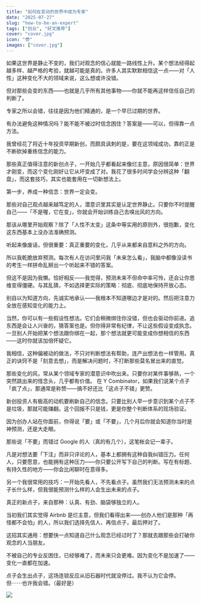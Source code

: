 ```yaml
---
title: "如何在变动的世界中成为专家"
date: "2025-07-27"
slug: "how-to-be-an-expert"
tags: ["创业", "好文推荐"]
cover: "cover.jpg"
icon: "😎"
images: ["cover.jpg"]
---
```

如果这世界是静止不变的，我们对观念的信心就能一路线性上升。某个想法经得起越多样、越严格的考验，就越可能是真的。许多人其实默默相信这一点——对「人性」这种变化不大的领域来说，这么想或许没错。



但对那些会变的东西——也就是几乎所有其他事物——你就不能再这样信任自己的判断了。



专家之所以会错，往往是因为他们精通的，是一个早已过期的世界。



有办法避免这种情况吗？能不能不被过时信念困住？答案是——可以，但得靠一点方法。



我曾经花了将近十年投资早期新创，而颇具讽刺的是，要在这领域成功，靠的正是不断砍掉重练信念的能力。



那些真正值得注意的新创点子，一开始几乎都看起来像烂主意，原因很简单：世界才刚变，而这个变化刚好让它从坏变成了对。我花了很多时间学会分辨这种「翻盘」，而这套技巧，其实也能套用在一切新想法上。



第一步，养成一种信念：世界一定会变。



那些对自己观点越来越笃定的人，潜意识里其实是认定世界静止。只要你不时提醒自己——「不是喔，它在变」，你就会开始训练自己去嗅出风的方向。



那该从哪里开始观察？除了「人性不太变」这条中等实用的原则外，很抱歉，变化这东西基本上没办法准确预测。



听起来像废话，但很重要：真正重要的变化，几乎从来都来自意料之外的方向。



所以我乾脆放弃预测。每次有人在访问里问我「未来怎么看」，我脑中都像没读书的考生一样拼命乱掰出一个听起来不错的答案。



但这不是因为我懒。恰好相反——我觉得，预测未来不但命中率可怜，还会让你思维变得僵硬。与其乱猜，不如选择更实际的策略：彻底、彻底地保持开放心态。



别自以为知道方向，先诚实地承认——我根本不知道哪边才是对的。然后把注意力全放在感知变化的能力上。



当然，你可以有一些假设性想法。它们会稍微绑住你没错，但也会驱动你前进。追东西是会让人兴奋的，猜答案也是。但你得非常有纪律，不让这些假设变成执念。
一旦别人开始把某个想法跟你绑在一起，那个想法就更可能变成你想相信的东西——这时你就该加倍怀疑它。



我相信，这种偏被动的做法，不只对判断想法有帮助，连产出想法也一样管用。真正的诀窍不是「刻意去想」，而是解决问题时，不打断那些莫名冒出来的直觉。



那些变化的风，常从某个领域专家的潜意识中吹出来。只要你对某件事够熟，一个突然跳出来的怪念头，几乎都有价值。
在 Y Combinator，如果我们说某个点子「疯了点」，那通常是称赞——搞不好还比「这点子不错」更赞。



新创投资人有极高的动机要刷新自己的信念。只要比别人早一步意识到某个点子不是垃圾，那就可能赚翻。这个回报不只是钱，更是你整个判断体系的现场验证。



因为创办人站在你面前，你得说「要」或「不要」，几个月后你就会知道你当时是神预测，还是大走眼。



那些说「不要」而错过 Google 的人（真的有几个），这笔帐会记一辈子。



凡是对想法要「下注」而非只评论的人，基本上都拥有这种自我纠错压力。任何人，只要愿意，也能拥有这种压力——你只要公开写下自己的判断。写在有标题、有持久性的地方——你会比闲聊时在意得多。



另一个我很常用的技巧：一开始先看人，不先看点子。虽然我们无法预测未来的点子长什么样，但我很能预测什么样的人会生出未来的点子。



真正的新点子，来自那种：认真、有劲、脑袋够独立的人。



当初我们其实觉得 Airbnb 是烂主意，但我们看得出来——创办人他们是那种「再怪都不会怕」的人，所以我们选择先信人、再信点子，最后押对了。



这招其实通用：想要快一点知道自己什么观念已经过时了？那就去跟那些会打破你观念的人当朋友。



不被自己的专业反困住，已经够难了，而未来只会更难。因为变化不是加速了——变化一直都在加速。



点子会生出点子，这场连锁反应从旧石器时代就没停过。我不认为它会停。
但⋯⋯也许我会错。（最好是）




![](https://prod-files-secure.s3.us-west-2.amazonaws.com/112d0858-5090-4d34-a606-b75eb8d65fd2/46476355-9cf3-4e99-9b7a-3531bc426380/1000202064.png?X-Amz-Algorithm=AWS4-HMAC-SHA256&X-Amz-Content-Sha256=UNSIGNED-PAYLOAD&X-Amz-Credential=ASIAZI2LB466Y43EO7IB%2F20250731%2Fus-west-2%2Fs3%2Faws4_request&X-Amz-Date=20250731T213411Z&X-Amz-Expires=3600&X-Amz-Security-Token=IQoJb3JpZ2luX2VjELb%2F%2F%2F%2F%2F%2F%2F%2F%2F%2FwEaCXVzLXdlc3QtMiJHMEUCIQD0rz7z7NcUTFoPGYNQfykmIYbWHGvTRoe7gGVQHaE%2FmwIgEvvH2m3q677rNv71laB7u4PykT03%2BSkTdGjinALw1E0qiAQI3v%2F%2F%2F%2F%2F%2F%2F%2F%2F%2FARAAGgw2Mzc0MjMxODM4MDUiDCxeA%2FSf1dtD9YNnGircA8UcihKs8ilHcR%2BPLcpBrc%2Fo5bsJF%2BVFZ9DZ2%2BSMcApIV%2Fdcuz54ZQdTJYoZsW%2FPBtIwlQ%2FcLCBACcLZR7JL2g2omjvjCviTg6Bcw6NDcQmkPGQLDFW7x1Oh5ULForFXlMZJLUG35lWhshBpOmmEYLAkxer%2F8TtM4gnVpeGthwP70NSCOI1ZXsHdY1mWAU2O2grnOHY8q8ZI9iGKMdR7xcTlioiY1AD8aSgalu%2Fz6BXGWN%2B4YyGBuHDvB7xK%2FqjVasGSn8LwJBG7QPSeYFC1IKB5pLSZsmQFZKnqcns1S%2FYJdahD7n8oJUNNRtUwtjSZV1%2B0jo5hwytSHAfm%2B%2FZE0PR6mstqS6qttIFjKpwaxKEY6Yh%2BWEM%2FssgOTTFAbYJR4FA8Cw%2B2v4ryRImXHxHo7c5vudhXCl3yomvWvnTjJXbaXkXiRUm9J90Q7FgoOw1GP7xx7LAb9xy7NLRsMpRsgoC3bVppqieEdCu6uyKKZBZjqDx5wADWcd6vR7yKx%2FkWUNIQeL0SZNEZS1yqzmhOG2mCPPZP3ALgkHOEmgtm2VbCGHpIXKY05l%2FKuIGvmj%2FY7Vhg2eYFqePv9b784UF4AxmLypTgkxjS4C8eUIU0TIBuN%2Fm%2FZu7NheCPNhzhMOG7r8QGOqUB5fOmYkb%2FwIvIO6%2FvcVlSYvpeLwJ6XtigYGlcQ%2FE3n6TXA6ezJx8bPyXj7lht4JOLeXCEBYlB9qveUYdeAAmybxy07Uz7iflwNZ3Rw6SPueDU374O45YtigrlUde%2BgYGlxoj%2BGTbRjrU99pAWtsb4QctRYax6YrE8csGeX1RMt0efVPCmBzgT%2FSFHC50FimRXYDI6dxXa6e2SojRNm6ekrif1pPbe&X-Amz-Signature=b08a27f4129bc3759735dd33327b5666cc72741f4dadb0d90da3ec74e44d19c9&X-Amz-SignedHeaders=host&x-amz-checksum-mode=ENABLED&x-id=GetObject)


